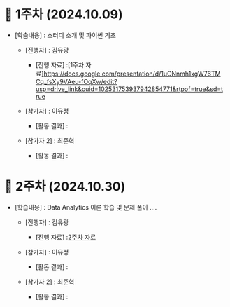 # 📑 1주차 (2024.10.09)

- [학습내용] : 스터디 소개 및 파이썬 기초
  
   - [진행자]   : 김유광
      - [진행 자료] :[1주차 자료]https://docs.google.com/presentation/d/1uCNnmh1xgW76TMCq_fsXy9VAeu-fOqXw/edit?usp=drive_link&ouid=102531753937942854771&rtpof=true&sd=true
   
   - [참가자]   : 이유정
      - [활동 결과] : 
      
   - [참가자 2]   : 최준혁
      - [활동 결과] :

# 📑 2주차 (2024.10.30)

- [학습내용] : Data Analytics 이론 학습 및 문제 풀이 ....
  
   - [진행자]   : 김유광
      - [진행 자료] :[2주차 자료](https://docs.google.com/presentation/d/1IHIatnTvbncbKgDXkOkuiu57XxpovDDi/edit?usp=drive_link&ouid=102531753937942854771&rtpof=true&sd=true)
   
   - [참가자]   : 이유정
      - [활동 결과] : 
      
   - [참가자 2]   : 최준혁
      - [활동 결과] :
